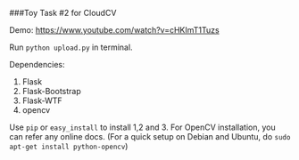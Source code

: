 ###Toy Task #2 for CloudCV

Demo: https://www.youtube.com/watch?v=cHKImT1Tuzs

Run `python upload.py` in terminal.

Dependencies:

1. Flask
2. Flask-Bootstrap
3. Flask-WTF
4. opencv

Use `pip` or `easy_install` to install 1,2 and 3.
For OpenCV installation, you can refer any online docs.
(For a quick setup on Debian and Ubuntu, do `sudo apt-get install python-opencv`)